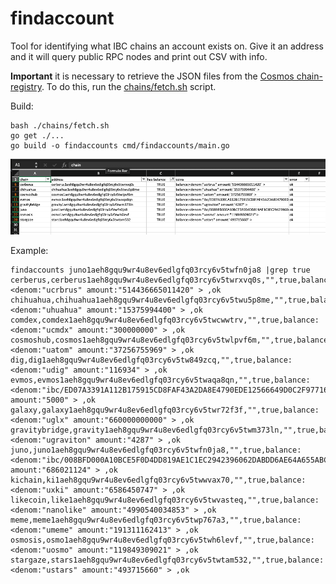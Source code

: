 # findaccount

Tool for identifying what IBC chains an account exists on. Give it an address and it will query public RPC nodes and print out CSV with info.

**Important** it is necessary to retrieve the JSON files from the [Cosmos chain-registry](https://github.com/cosmos/chain-registry). To do this, run the [chains/fetch.sh](chains/fetch.sh) script.

Build: 

```
bash ./chains/fetch.sh
go get ./...
go build -o findaccounts cmd/findaccounts/main.go
```

![example](example.png)

Example:

```
findaccounts juno1aeh8gqu9wr4u8ev6edlgfq03rcy6v5twfn0ja8 |grep true
cerberus,cerberus1aeh8gqu9wr4u8ev6edlgfq03rcy6v5twrxvq0s,"",true,balance:<denom:"ucrbrus" amount:"514436665011420" > ,ok
chihuahua,chihuahua1aeh8gqu9wr4u8ev6edlgfq03rcy6v5twu5p8me,"",true,balance:<denom:"uhuahua" amount:"15375994400" > ,ok
comdex,comdex1aeh8gqu9wr4u8ev6edlgfq03rcy6v5twcwwtrv,"",true,balance:<denom:"ucmdx" amount:"300000000" > ,ok
cosmoshub,cosmos1aeh8gqu9wr4u8ev6edlgfq03rcy6v5twlpvf6m,"",true,balance:<denom:"uatom" amount:"37256755969" > ,ok
dig,dig1aeh8gqu9wr4u8ev6edlgfq03rcy6v5tw849zcq,"",true,balance:<denom:"udig" amount:"116934" > ,ok
evmos,evmos1aeh8gqu9wr4u8ev6edlgfq03rcy6v5twaqa8qn,"",true,balance:<denom:"ibc/ED07A3391A112B175915CD8FAF43A2DA8E4790EDE12566649D0C2F97716B8518" amount:"5000" > ,ok
galaxy,galaxy1aeh8gqu9wr4u8ev6edlgfq03rcy6v5twr72f3f,"",true,balance:<denom:"uglx" amount:"660000000000" > ,ok
gravitybridge,gravity1aeh8gqu9wr4u8ev6edlgfq03rcy6v5twm373ln,"",true,balance:<denom:"ugraviton" amount:"4287" > ,ok
juno,juno1aeh8gqu9wr4u8ev6edlgfq03rcy6v5twfn0ja8,"",true,balance:<denom:"ibc/008BFD000A10BCE5F0D4DD819AE1C1EC2942396062DABDD6AE64A655ABC7085B" amount:"686021124" > ,ok
kichain,ki1aeh8gqu9wr4u8ev6edlgfq03rcy6v5twwvax70,"",true,balance:<denom:"uxki" amount:"6586450747" > ,ok
likecoin,like1aeh8gqu9wr4u8ev6edlgfq03rcy6v5twvasteq,"",true,balance:<denom:"nanolike" amount:"4990540034853" > ,ok
meme,meme1aeh8gqu9wr4u8ev6edlgfq03rcy6v5twp767a3,"",true,balance:<denom:"umeme" amount:"191311162413" > ,ok
osmosis,osmo1aeh8gqu9wr4u8ev6edlgfq03rcy6v5twh6levf,"",true,balance:<denom:"uosmo" amount:"119849309021" > ,ok
stargaze,stars1aeh8gqu9wr4u8ev6edlgfq03rcy6v5twtam532,"",true,balance:<denom:"ustars" amount:"493715660" > ,ok
```